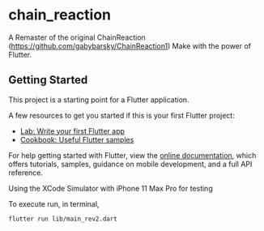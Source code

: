 # chain_reaction

A Remaster of the original ChainReaction (https://github.com/gabybarsky/ChainReaction1)
Make with the power of Flutter.

## Getting Started

This project is a starting point for a Flutter application.

A few resources to get you started if this is your first Flutter project:

- [Lab: Write your first Flutter app](https://flutter.dev/docs/get-started/codelab)
- [Cookbook: Useful Flutter samples](https://flutter.dev/docs/cookbook)

For help getting started with Flutter, view the
[online documentation](https://flutter.dev/docs), which offers tutorials,
samples, guidance on mobile development, and a full API reference.

Using the XCode Simulator with iPhone 11 Max Pro for testing

To execute run, in terminal,

`flutter run lib/main_rev2.dart`


